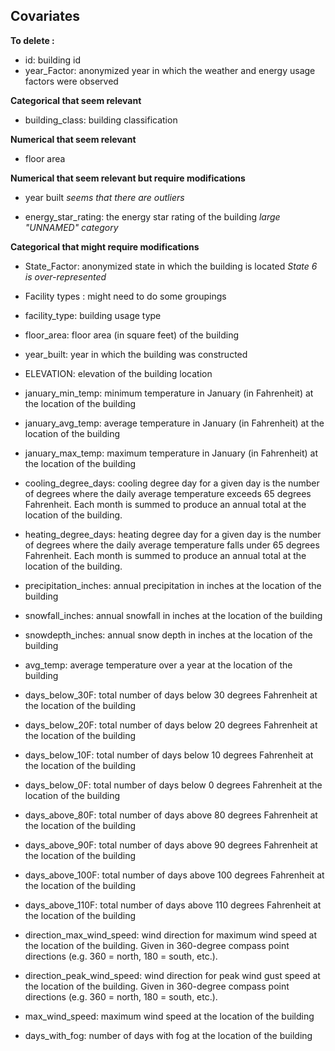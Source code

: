 ## Covariates

**To delete :** 
- id: building id
- year_Factor: anonymized year in which the weather and energy usage factors were observed

**Categorical that seem relevant**
- building_class: building classification

**Numerical that seem relevant**
- floor area


**Numerical that seem relevant but require modifications**
- year built 
*seems that there are outliers*

- energy_star_rating: the energy star rating of the building
*large "UNNAMED" category*

**Categorical that might require modifications**
- State_Factor: anonymized state in which the building is located
*State 6 is over-represented*

- Facility types : might need to do some groupings


- facility_type: building usage type
- floor_area: floor area (in square feet) of the building
- year_built: year in which the building was constructed

- ELEVATION: elevation of the building location
- january_min_temp: minimum temperature in January (in Fahrenheit) at the location of the building
- january_avg_temp: average temperature in January (in Fahrenheit) at the location of the building
- january_max_temp: maximum temperature in January (in Fahrenheit) at the location of the building
- cooling_degree_days: cooling degree day for a given day is the number of degrees where the daily average temperature exceeds 65 degrees Fahrenheit. Each month is summed to produce an annual total at the location of the building.
- heating_degree_days: heating degree day for a given day is the number of degrees where the daily average temperature falls under 65 degrees Fahrenheit. Each month is summed to produce an annual total at the location of the building.
- precipitation_inches: annual precipitation in inches at the location of the building
- snowfall_inches: annual snowfall in inches at the location of the building
- snowdepth_inches: annual snow depth in inches at the location of the building
- avg_temp: average temperature over a year at the location of the building
- days_below_30F: total number of days below 30 degrees Fahrenheit at the location of the building
- days_below_20F: total number of days below 20 degrees Fahrenheit at the location of the building
- days_below_10F: total number of days below 10 degrees Fahrenheit at the location of the building
- days_below_0F: total number of days below 0 degrees Fahrenheit at the location of the building
- days_above_80F: total number of days above 80 degrees Fahrenheit at the location of the building
- days_above_90F: total number of days above 90 degrees Fahrenheit at the location of the building
- days_above_100F: total number of days above 100 degrees Fahrenheit at the location of the building
- days_above_110F: total number of days above 110 degrees Fahrenheit at the location of the building
- direction_max_wind_speed: wind direction for maximum wind speed at the location of the building. Given in 360-degree compass point directions (e.g. 360 = north, 180 = south, etc.).
- direction_peak_wind_speed: wind direction for peak wind gust speed at the location of the building. Given in 360-degree compass point directions (e.g. 360 = north, 180 = south, etc.).
- max_wind_speed: maximum wind speed at the location of the building
- days_with_fog: number of days with fog at the location of the building